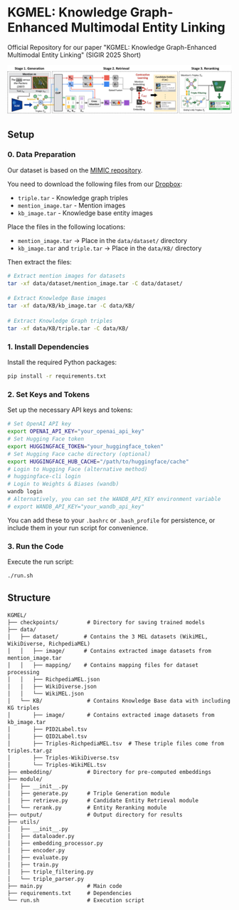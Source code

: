 # KGMEL: Knowledge Graph-Enhanced Multimodal Entity Linking
Official Repository for our paper "KGMEL: Knowledge Graph-Enhanced Multimodal Entity Linking" (SIGIR 2025 Short)


<img src="image/fig-pipeline.jpg" alt="Alt Text"/>

## Setup 

### 0. Data Preparation

Our dataset is based on the [MIMIC repository](https://github.com/pengfei-luo/MIMIC). 

You need to download the following files from our [Dropbox](https://www.dropbox.com/scl/fo/x61o4peh9ji1pww0zobao/AHiBAJq6taVF2-j7bQCKf7E?rlkey=x4pe5akrqaz6benuj376t7rqm&st=pky8etmp&dl=0):
- `triple.tar` - Knowledge graph triples 
- `mention_image.tar` - Mention images 
- `kb_image.tar` - Knowledge base entity images

Place the files in the following locations:
- `mention_image.tar` → Place in the `data/dataset/` directory
- `kb_image.tar` and `triple.tar` → Place in the `data/KB/` directory

Then extract the files:
```bash
# Extract mention images for datasets
tar -xf data/dataset/mention_image.tar -C data/dataset/

# Extract Knowledge Base images
tar -xf data/KB/kb_image.tar -C data/KB/

# Extract Knowledge Graph triples
tar -xf data/KB/triple.tar -C data/KB/
```


### 1. Install Dependencies
Install the required Python packages:
```bash
pip install -r requirements.txt
```

### 2. Set Keys and Tokens
Set up the necessary API keys and tokens:
```bash
# Set OpenAI API key
export OPENAI_API_KEY="your_openai_api_key"
# Set Hugging Face token
export HUGGINGFACE_TOKEN="your_huggingface_token"
# Set Hugging Face cache directory (optional)
export HUGGINGFACE_HUB_CACHE="/path/to/huggingface/cache"
# Login to Hugging Face (alternative method)
# huggingface-cli login
# Login to Weights & Biases (wandb)
wandb login
# Alternatively, you can set the WANDB_API_KEY environment variable
# export WANDB_API_KEY="your_wandb_api_key"
```
You can add these to your `.bashrc` or `.bash_profile` for persistence, or include them in your run script for convenience.

### 3. Run the Code
Execute the run script:
```bash
./run.sh
```

## Structure
```
KGMEL/
├── checkpoints/         # Directory for saving trained models
├── data/
│   ├── dataset/        # Contains the 3 MEL datasets (WikiMEL, WikiDiverse, RichpediaMEL)
│   │   ├── image/      # Contains extracted image datasets from mention_image.tar
│   │   ├── mapping/    # Contains mapping files for dataset processing
│   │   ├── RichpediaMEL.json
│   │   ├── WikiDiverse.json
│   │   └── WikiMEL.json
│   └── KB/              # Contains Knowledge Base data with including KG triples
│       ├── image/       # Contains extracted image datasets from kb_image.tar
│       ├── PID2Label.tsv
│       ├── QID2Label.tsv
│       ├── Triples-RichpediaMEL.tsv  # These triple files come from triples.tar.gz
│       ├── Triples-WikiDiverse.tsv
│       └── Triples-WikiMEL.tsv
├── embedding/           # Directory for pre-computed embeddings
├── module/
│   ├── __init__.py
│   ├── generate.py      # Triple Generation module
│   ├── retrieve.py      # Candidate Entity Retrieval module
│   └── rerank.py        # Entity Reranking module
├── output/              # Output directory for results
├── utils/
│   ├── __init__.py
│   ├── dataloader.py
│   ├── embedding_processor.py
│   ├── encoder.py
│   ├── evaluate.py
│   ├── train.py
│   ├── triple_filtering.py
│   └── triple_parser.py
├── main.py              # Main code 
├── requirements.txt     # Dependencies
└── run.sh               # Execution script
```
